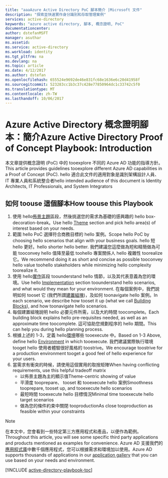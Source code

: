 ```yaml
---
title: "aaaAzure Active Directory PoC 腳本簡介 |Microsoft 文件"
description: "探索並快速實作身分識別和存取管理案例"
services: active-directory
keywords: "azure active directory, 腳本, 概念證明, PoC"
documentationcenter: 
author: dstefanMSFT
manager: asuthar
ms.assetid: 
ms.service: active-directory
ms.workload: identity
ms.tgt_pltfrm: na
ms.devlang: na
ms.topic: article
ms.date: 4/12/2017
ms.author: dstefan
ms.openlocfilehash: 655524e9692de46e831fc68e1636e6c20d41958f
ms.sourcegitcommit: 523283cc1b3c37c428e77850964dc1c33742c5f0
ms.translationtype: MT
ms.contentlocale: zh-TW
ms.lasthandoff: 10/06/2017
---
```

# <a name="azure-active-directory-proof-of-concept-playbook-introduction"></a><span data-ttu-id="fcc20-104">Azure Active Directory 概念證明腳本：簡介</span><span class="sxs-lookup"><span data-stu-id="fcc20-104">Azure Active Directory Proof of Concept Playbook: Introduction</span></span>

<span data-ttu-id="fcc20-105">本文章提供概念證明 (PoC) 中的 tooexplore 不同的 Azure AD 功能的指導方針。</span><span class="sxs-lookup"><span data-stu-id="fcc20-105">This article provides guidelines tooexplore different Azure AD capabilities in a Proof of Concept (PoC).</span></span> <span data-ttu-id="fcc20-106">hello 適合此文件的適用對象是識別架構設計人員、 IT 專業人員和系統整合者</span><span class="sxs-lookup"><span data-stu-id="fcc20-106">hello intended audience of this document is Identity Architects, IT Professionals, and System Integrators</span></span>

## <a name="how-toouse-this-playbook"></a><span data-ttu-id="fcc20-107">如何 toouse 這個腳本</span><span class="sxs-lookup"><span data-stu-id="fcc20-107">How toouse this Playbook</span></span>

1. <span data-ttu-id="fcc20-108">使用 hello[佈景主題](active-directory-playbook-ingredients.md#theme)區段，然後挑選您的需求為基礎的感興趣的 hello box-decoration-break。</span><span class="sxs-lookup"><span data-stu-id="fcc20-108">Use hello [Theme](active-directory-playbook-ingredients.md#theme) section and pick hello area(s) of interest based on your needs.</span></span>  
2. <span data-ttu-id="fcc20-109">範圍 hello PoC 選擇符合商務目標的 hello 案例。</span><span class="sxs-lookup"><span data-stu-id="fcc20-109">Scope hello PoC by choosing hello scenarios that align with your business goals.</span></span> <span data-ttu-id="fcc20-110">hello 短 hello 更好。</span><span class="sxs-lookup"><span data-stu-id="fcc20-110">hello shorter hello better.</span></span> <span data-ttu-id="fcc20-111">我們建議您這麼做為短和精簡做為可能 tooconvey hello 值降至最低 toohello 專案關係人 hello 複雜性 toorealize 它。</span><span class="sxs-lookup"><span data-stu-id="fcc20-111">We recommend doing it as short and concise as possible tooconvey hello value toohello stakeholders while minimizing hello complexity toorealize it.</span></span>  
3. <span data-ttu-id="fcc20-112">使用 hello[實作](active-directory-playbook-implementation.md)區段 toounderstand hello 情節，以及其代表意義為您的環境。</span><span class="sxs-lookup"><span data-stu-id="fcc20-112">Use hello [Implementation](active-directory-playbook-implementation.md) section toounderstand hello scenarios, and what would they mean for your environment.</span></span> <span data-ttu-id="fcc20-113">在每個案例中，我們說明如何 tooset 它 (我們所謂[建置組塊](active-directory-playbook-building-blocks.md))，及如何 toonavigate hello 案例。</span><span class="sxs-lookup"><span data-stu-id="fcc20-113">In each scenario, we describe how tooset it up (what we call [Building Blocks](active-directory-playbook-building-blocks.md)), and how toonavigate hello scenarios.</span></span> 
4. <span data-ttu-id="fcc20-114">每個建置組塊說明 hello 必要元件所需，以及大約時間 toocomplete。</span><span class="sxs-lookup"><span data-stu-id="fcc20-114">Each building block explains hello pre-requisites needed, as well as an approximate time toocomplete.</span></span> <span data-ttu-id="fcc20-115">這可協助您規劃程序的 hello 期間。</span><span class="sxs-lookup"><span data-stu-id="fcc20-115">This can help you during hello planning process.</span></span> 
5. <span data-ttu-id="fcc20-116">根據上述的 1-3，定義 hello[環境](active-directory-playbook-ingredients.md#environment)哪些 tooexecute 中。</span><span class="sxs-lookup"><span data-stu-id="fcc20-116">Based on 1-3 Above, define hello [Environment](active-directory-playbook-ingredients.md#environment) in which tooexecute.</span></span> <span data-ttu-id="fcc20-117">我們建議實際執行環境 tooget hello 使用者體驗很好風格的 toostrive。</span><span class="sxs-lookup"><span data-stu-id="fcc20-117">We encourage toostrive for a production environment tooget a good feel of hello experience for your users.</span></span> 
6. <span data-ttu-id="fcc20-118">當需求有衝突的時候，請使用這個實用的取捨矩陣</span><span class="sxs-lookup"><span data-stu-id="fcc20-118">When having conflicting requirements, use this helpful tradeoff matrix</span></span> 
   * <span data-ttu-id="fcc20-119">以佈景主題為主的顯示值</span><span class="sxs-lookup"><span data-stu-id="fcc20-119">Theme-centric showing of value</span></span>  
   * <span data-ttu-id="fcc20-120">平滑度 tooprepare、 tooset 和 tooexecute hello 案例</span><span class="sxs-lookup"><span data-stu-id="fcc20-120">Smoothness tooprepare, tooset up, and tooexecute hello scenarios</span></span> 
   * <span data-ttu-id="fcc20-121">最短時間 tooexecute hello 目標情況</span><span class="sxs-lookup"><span data-stu-id="fcc20-121">Minimal time tooexecute hello target scenarios</span></span> 
   * <span data-ttu-id="fcc20-122">做為您的條件約束中關閉 tooproduction</span><span class="sxs-lookup"><span data-stu-id="fcc20-122">As close tooproduction as feasible within your constraints</span></span> 

>[!NOTE]
> <span data-ttu-id="fcc20-123">在本文中，您會看到一些特定第三方應用程式和產品，以便作為範例。</span><span class="sxs-lookup"><span data-stu-id="fcc20-123">Throughout this article, you will see some specific third party applications and products mentioned as examples for convenience.</span></span> <span data-ttu-id="fcc20-124">Azure AD 支援我們的[應用程式庫](https://azuremarketplace.microsoft.com/marketplace/apps/category/azure-active-directory-apps)中數千個應用程式，您可以根據需求和環境加以使用。</span><span class="sxs-lookup"><span data-stu-id="fcc20-124">Azure AD supports thousands of applications in our [application gallery](https://azuremarketplace.microsoft.com/marketplace/apps/category/azure-active-directory-apps) that you can use based on your needs and environment.</span></span> 



[!INCLUDE [active-directory-playbook-toc](../../includes/active-directory-playbook-steps.md)]